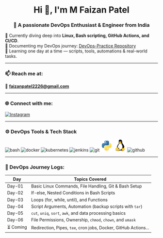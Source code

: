 <h1 align="center">Hi 👋, I'm M Faizan Patel</h1>
<h3 align="center">🚀 A passionate DevOps Enthusiast & Engineer from India</h3>

🌱 Currently diving deep into **Linux, Bash scripting, GitHub Actions, and CI/CD**.  
📂 Documenting my DevOps journey: [DevOps-Practice Repository](https://github.com/Faizan960/DevOps-Practice)  
📅 Learning one day at a time — scripts, tools, automations & real-world tasks.

---

### 📫 Reach me at:  
📧 **faizanpatel2226@gmail.com**

---

### 🌐 Connect with me:

<p align="left">
  <a href="https://www.instagram.com/_faizanx_x" target="blank">
    <img align="center" src="https://raw.githubusercontent.com/rahuldkjain/github-profile-readme-generator/master/src/images/icons/Social/instagram.svg" alt="Instagram" height="30" width="40" />
  </a>
</p>

---

### ⚙️ DevOps Tools & Tech Stack

<p align="left">
  <img src="https://www.vectorlogo.zone/logos/gnu_bash/gnu_bash-icon.svg" alt="bash" width="40" height="40"/>
  <img src="https://www.vectorlogo.zone/logos/docker/docker-icon.svg" alt="docker" width="40" height="40"/>
  <img src="https://www.vectorlogo.zone/logos/kubernetes/kubernetes-icon.svg" alt="kubernetes" width="40" height="40"/>
  <img src="https://www.vectorlogo.zone/logos/jenkins/jenkins-icon.svg" alt="jenkins" width="40" height="40"/>
  <img src="https://www.vectorlogo.zone/logos/git-scm/git-scm-icon.svg" alt="git" width="40" height="40"/>
  <img src="https://raw.githubusercontent.com/devicons/devicon/master/icons/python/python-original.svg" alt="python" width="40" height="40"/>
  <img src="https://raw.githubusercontent.com/devicons/devicon/master/icons/linux/linux-original.svg" alt="linux" width="40" height="40"/>
  <img src="https://www.vectorlogo.zone/logos/github/github-icon.svg" alt="github" width="40" height="40"/>
</p>

---

### 📘 DevOps Journey Logs:

| Day        | Topics Covered                                                  |
|------------|------------------------------------------------------------------|
| Day-01     | Basic Linux Commands, File Handling, Git & Bash Setup           |
| Day-02     | If-else, Nested Conditions in Bash Scripts                       |
| Day-03     | Loops (for, while, until), and Functions                         |
| Day-04     | Script Arguments, Automation (backup scripts with `tar`)        |
| Day-05     | `cut`, `uniq`, `sort`, `awk`, and data processing basics         |
| Day-06     | File Permissions, Ownership, `chmod`, `chown`, and `umask`       |
| ⏳ Coming  | Redirection, Pipes, `tee`, cron jobs, Docker, GitHub Actions...  |
